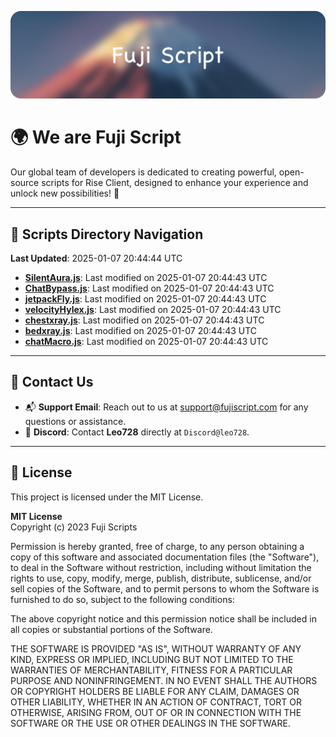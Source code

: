 ![Banner](.github/b.webp)

# 🌍 **We are Fuji Script**

Our global team of developers is dedicated to creating powerful, open-source scripts for Rise Client, designed to enhance your experience and unlock new possibilities! 🌟

---
<!-- SCRIPTS_NAVIGATION_START -->
## 📂 **Scripts Directory Navigation**

**Last Updated**: 2025-01-07 20:44:44 UTC

- **[SilentAura.js](scripts/SilentAura.js)**: Last modified on 2025-01-07 20:44:43 UTC
- **[ChatBypass.js](scripts/ChatBypass.js)**: Last modified on 2025-01-07 20:44:43 UTC
- **[jetpackFly.js](scripts/jetpackFly.js)**: Last modified on 2025-01-07 20:44:43 UTC
- **[velocityHylex.js](scripts/velocityHylex.js)**: Last modified on 2025-01-07 20:44:43 UTC
- **[chestxray.js](scripts/chestxray.js)**: Last modified on 2025-01-07 20:44:43 UTC
- **[bedxray.js](scripts/bedxray.js)**: Last modified on 2025-01-07 20:44:43 UTC
- **[chatMacro.js](scripts/chatMacro.js)**: Last modified on 2025-01-07 20:44:43 UTC

<!-- SCRIPTS_NAVIGATION_END -->

---

## 💬 **Contact Us**  
- 📬 **Support Email**: Reach out to us at [support@fujiscript.com](mailto:support@fujiscript.com) for any questions or assistance.  
- 💬 **Discord**: Contact **Leo728** directly at `Discord@leo728`.

---

## 📜 **License**

This project is licensed under the MIT License.  

**MIT License**  
Copyright (c) 2023 Fuji Scripts  

Permission is hereby granted, free of charge, to any person obtaining a copy of this software and associated documentation files (the "Software"), to deal in the Software without restriction, including without limitation the rights to use, copy, modify, merge, publish, distribute, sublicense, and/or sell copies of the Software, and to permit persons to whom the Software is furnished to do so, subject to the following conditions:  

The above copyright notice and this permission notice shall be included in all copies or substantial portions of the Software.  

THE SOFTWARE IS PROVIDED "AS IS", WITHOUT WARRANTY OF ANY KIND, EXPRESS OR IMPLIED, INCLUDING BUT NOT LIMITED TO THE WARRANTIES OF MERCHANTABILITY, FITNESS FOR A PARTICULAR PURPOSE AND NONINFRINGEMENT. IN NO EVENT SHALL THE AUTHORS OR COPYRIGHT HOLDERS BE LIABLE FOR ANY CLAIM, DAMAGES OR OTHER LIABILITY, WHETHER IN AN ACTION OF CONTRACT, TORT OR OTHERWISE, ARISING FROM, OUT OF OR IN CONNECTION WITH THE SOFTWARE OR THE USE OR OTHER DEALINGS IN THE SOFTWARE.  
